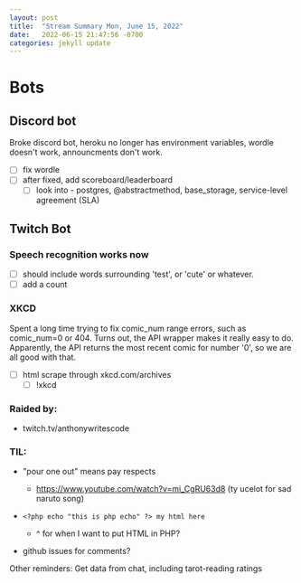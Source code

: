 ```yaml
---
layout: post
title:  "Stream Summary Mon, June 15, 2022"
date:   2022-06-15 21:47:56 -0700
categories: jekyll update
---
```

# Bots
## Discord bot
Broke discord bot, heroku no longer has environment variables, wordle doesn't work, announcments don't work.
- [ ] fix wordle
- [ ] after fixed, add scoreboard/leaderboard
  - [ ] look into 
        - postgres, @abstractmethod, base_storage, service-level agreement (SLA)

## Twitch Bot

### Speech recognition works now
- [ ] should include words surrounding 'test', or 'cute' or whatever.
- [ ] add a count

### XKCD
Spent a long time trying to fix comic_num range errors, such as comic_num=0 or 404. Turns out, the API wrapper makes it really easy to do. 
Apparently, the API returns the most recent comic for number '0', so we are all good with that.
- [ ] html scrape through xkcd.com/archives 
  - [ ] !xkcd

### Raided by:
- twitch.tv/anthonywritescode

### TIL:
- "pour one out" means pay respects
  - https://www.youtube.com/watch?v=mi_CgRU63d8 (ty ucelot for sad naruto song)

- `<?php echo "this is php echo" ?> my html here`
  - ^ for when I want to put HTML in PHP? 
- github issues for comments?

Other reminders: 
Get data from chat, including tarot-reading ratings